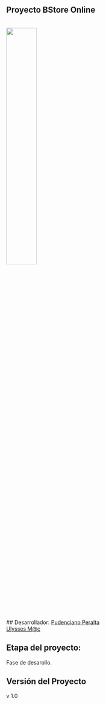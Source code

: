 ## Proyecto BStore Online
<br>
<img src="http://edicionesquivira.com/images/theme-pics/app-background.jpg" style="width: 40%;height: auto;">
<br>
## Desarrollador:
<a href="https://www.linkedin.com/in/pudenciano-espinobarros-ba461686">Pudenciano Peralta</a></br>
<a href="https://www.linkedin.com/pub/gustavo-ulises-trejo-armenta/94/aa6/262">Ulysses M@c</a>

## Etapa del proyecto:

Fase de desarollo.

## Versión del Proyecto
v 1.0


